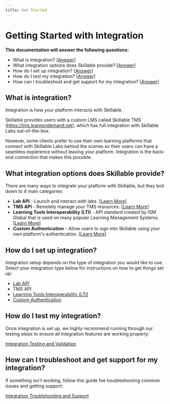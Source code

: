 ```yaml
---
title: Get Started
---
```


# Getting Started with Integration
**This documentation will answer the following questions:**
 - What is integration? \[[Answer](#what-is-integration)\]
 - What integration options does Skillable provide? \[[Answer](#what-integration-options-does-skillable-provide)\]
 - How do I set up integration? \[[Answer](#how-do-i-set-up-integration)\]
 - How do I test my integration? \[[Answer](#how-do-i-test-my-integration)\]
 - How can I troubleshoot and get support for my integration? \[[Answer](#how-can-i-troubleshoot-and-get-support-for-my-integration)\]

## What is integration?
Integration is how your platform interacts with Skillable. 

Skillable provides users with a custom LMS called Skillable TMS (https://lms.learnondemand.net), which has full integration with Skillable Labs out-of-the-box. 

However, some clients prefer to use their own learning platforms that connect with Skillable Labs behind the scenes so their users can have a seamless expierence without leaving your platform. Integration is the back-end connection that makes this possible.

## What integration options does Skillable provide?
There are many ways to integrate your platform with Skillable, but they boil down to 4 main categories:
 - **Lab API** - Launch and interact with labs. \[[Learn More](https://connect.skillable.com/lab/overview/)\]
 - **TMS API** - Remotely manage your TMS resources. \[[Learn More](https://connect.skillable.com/tms/overview/)\]
 - **Learning Tools Interoperability (LTI)** - API standard created by ISM Global that is used on many popular Learning Management Systems. \[[Learn More](./integration-setup-lti.md)\]
 - **Custom Authentication** - Allow users to sign into Skillable using your own platform's authentication. \[[Learn More](https://docs.skillable.com/lod/saml-integration.md)\]

## How do I set up integration?
Integration setup depends on the type of integration you would like to use. Select your integration type below for instructions on how to get things set up:
 - [Lab API](./integration-setup-general.md)
 - TMS API
 - [Learning Tools Interoperability (LTI)](./integration-setup-lti.md)
 - [Custom Authentication](https://docs.skillable.com/lod/saml-integration.md)

## How do I test my integration?
Once integration is set up, we highly recommend running through our testing steps to ensure all integration features are working properly:

[Integration Testing and Validation](./integration-testing.md)

## How can I troubleshoot and get support for my integration?
If something isn't working, follow this guide foe troubleshooting common issues and getting support:

[Integration Troublshooting and Support](./integration-troublshooting-and-support.md)
